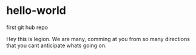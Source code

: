 # hello-world
first git hub repo

Hey this is legion. We are many, comming at you from so many directions that you cant anticipate whats going on. 
